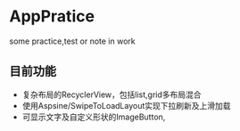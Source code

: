 # AppPratice
some practice,test or note in work

## 目前功能
- 复杂布局的RecyclerView，包括list,grid多布局混合
- 使用Aspsine/SwipeToLoadLayout实现下拉刷新及上滑加载
- 可显示文字及自定义形状的ImageButton,
